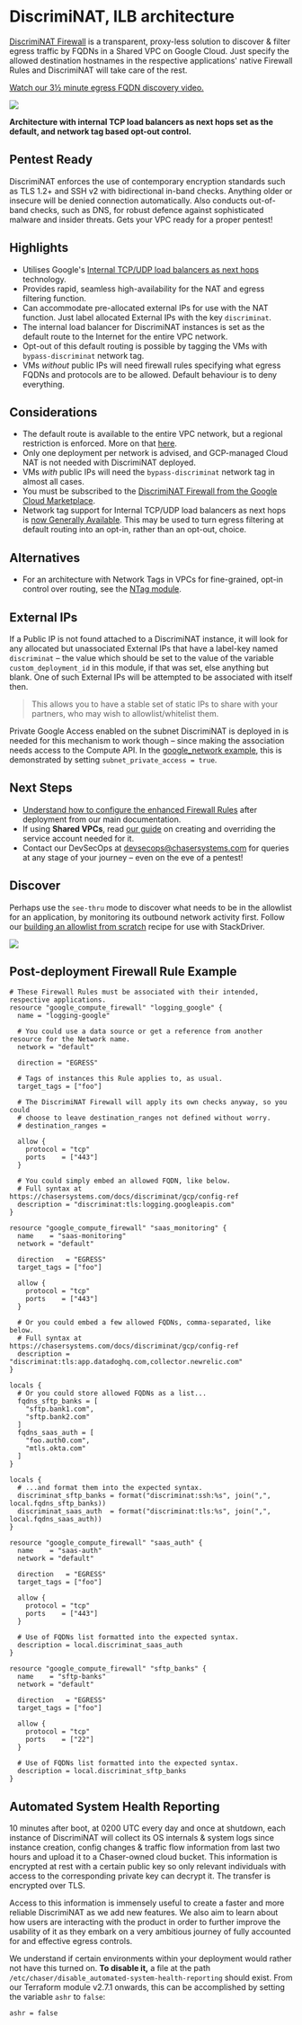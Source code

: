 # DiscrimiNAT, ILB architecture

[DiscrimiNAT Firewall](https://chasersystems.com/discriminat/) is a transparent, proxy-less solution to discover & filter egress traffic by FQDNs in a Shared VPC on Google Cloud. Just specify the allowed destination hostnames in the respective applications' native Firewall Rules and DiscrimiNAT will take care of the rest.

[Watch our 3½ minute egress FQDN discovery video.](https://www.youtube.com/watch?v=Q0ntWv4bA1U)

![](https://chasersystems.com/img/gcp-protocol-tls.gif)

**Architecture with internal TCP load balancers as next hops set as the default, and network tag based opt-out control.**

## Pentest Ready

DiscrimiNAT enforces the use of contemporary encryption standards such as TLS 1.2+ and SSH v2 with bidirectional in-band checks. Anything older or insecure will be denied connection automatically. Also conducts out-of-band checks, such as DNS, for robust defence against sophisticated malware and insider threats. Gets your VPC ready for a proper pentest!

## Highlights

* Utilises Google's [Internal TCP/UDP load balancers as next hops](https://cloud.google.com/load-balancing/docs/internal/ilb-next-hop-overview) technology.
* Provides rapid, seamless high-availability for the NAT and egress filtering function.
* Can accommodate pre-allocated external IPs for use with the NAT function. Just label allocated External IPs with the key `discriminat`.
* The internal load balancer for DiscrimiNAT instances is set as the default route to the Internet for the entire VPC network.
* Opt-out of this default routing is possible by tagging the VMs with `bypass-discriminat` network tag.
* VMs _without_ public IPs will need firewall rules specifying what egress FQDNs and protocols are to be allowed. Default behaviour is to deny everything.

## Considerations

* The default route is available to the entire VPC network, but a regional restriction is enforced. More on that [here](https://cloud.google.com/load-balancing/docs/internal/ilb-next-hop-overview#same_network_and_region).
* Only one deployment per network is advised, and GCP-managed Cloud NAT is not needed with DiscrimiNAT deployed.
* VMs _with_ public IPs will need the `bypass-discriminat` network tag in almost all cases.
* You must be subscribed to the [DiscrimiNAT Firewall from the Google Cloud Marketplace](https://console.cloud.google.com/marketplace/product/chasersystems-public/discriminat).
* Network tag support for Internal TCP/UDP load balancers as next hops is [now Generally Available](https://cloud.google.com/load-balancing/docs/internal/ilb-next-hop-overview#additional_considerations). This may be used to turn egress filtering at default routing into an opt-in, rather than an opt-out, choice.

## Alternatives

* For an architecture with Network Tags in VPCs for fine-grained, opt-in control over routing, see the [NTag module](https://registry.terraform.io/modules/ChaserSystems/discriminat-ntag/google/).

## External IPs

If a Public IP is not found attached to a DiscrimiNAT instance, it will look for any allocated but unassociated External IPs that have a label-key named `discriminat` – the value which should be set to the value of the variable `custom_deployment_id` in this module, if that was set, else anything but blank. One of such External IPs will be attempted to be associated with itself then.

>This allows you to have a stable set of static IPs to share with your partners, who may wish to allowlist/whitelist them.

Private Google Access enabled on the subnet DiscrimiNAT is deployed in is needed for this mechanism to work though – since making the association needs access to the Compute API. In the [google_network example](examples/google_network/), this is demonstrated by setting `subnet_private_access = true`.

## Next Steps

* [Understand how to configure the enhanced Firewall Rules](https://chasersystems.com/docs/discriminat/gcp/config-ref/) after deployment from our main documentation.
* If using **Shared VPCs**, read [our guide](https://chasersystems.com/docs/discriminat/gcp/shared-vpc/) on creating and overriding the service account needed for it.
* Contact our DevSecOps at devsecops@chasersystems.com for queries at any stage of your journey – even on the eve of a pentest!

## Discover

Perhaps use the `see-thru` mode to discover what needs to be in the allowlist for an application, by monitoring its outbound network activity first. Follow our [building an allowlist from scratch](https://chasersystems.com/docs/discriminat/gcp/logs-ref/#building-an-allowlist-from-scratch-video-version) recipe for use with StackDriver.

![](https://chasersystems.com/img/gcp-see-thru.gif)

## Post-deployment Firewall Rule Example

```hcl
# These Firewall Rules must be associated with their intended, respective applications.
resource "google_compute_firewall" "logging_google" {
  name = "logging-google"

  # You could use a data source or get a reference from another resource for the Network name.
  network = "default"

  direction = "EGRESS"

  # Tags of instances this Rule applies to, as usual.
  target_tags = ["foo"]

  # The DiscrimiNAT Firewall will apply its own checks anyway, so you could
  # choose to leave destination_ranges not defined without worry.
  # destination_ranges =

  allow {
    protocol = "tcp"
    ports    = ["443"]
  }

  # You could simply embed an allowed FQDN, like below.
  # Full syntax at https://chasersystems.com/docs/discriminat/gcp/config-ref
  description = "discriminat:tls:logging.googleapis.com"
}

resource "google_compute_firewall" "saas_monitoring" {
  name    = "saas-monitoring"
  network = "default"

  direction   = "EGRESS"
  target_tags = ["foo"]

  allow {
    protocol = "tcp"
    ports    = ["443"]
  }

  # Or you could embed a few allowed FQDNs, comma-separated, like below.
  # Full syntax at https://chasersystems.com/docs/discriminat/gcp/config-ref
  description = "discriminat:tls:app.datadoghq.com,collector.newrelic.com"
}

locals {
  # Or you could store allowed FQDNs as a list...
  fqdns_sftp_banks = [
    "sftp.bank1.com",
    "sftp.bank2.com"
  ]
  fqdns_saas_auth = [
    "foo.auth0.com",
    "mtls.okta.com"
  ]
}

locals {
  # ...and format them into the expected syntax.
  discriminat_sftp_banks = format("discriminat:ssh:%s", join(",", local.fqdns_sftp_banks))
  discriminat_saas_auth  = format("discriminat:tls:%s", join(",", local.fqdns_saas_auth))
}

resource "google_compute_firewall" "saas_auth" {
  name    = "saas-auth"
  network = "default"

  direction   = "EGRESS"
  target_tags = ["foo"]

  allow {
    protocol = "tcp"
    ports    = ["443"]
  }

  # Use of FQDNs list formatted into the expected syntax.
  description = local.discriminat_saas_auth
}

resource "google_compute_firewall" "sftp_banks" {
  name    = "sftp-banks"
  network = "default"

  direction   = "EGRESS"
  target_tags = ["foo"]

  allow {
    protocol = "tcp"
    ports    = ["22"]
  }

  # Use of FQDNs list formatted into the expected syntax.
  description = local.discriminat_sftp_banks
}
```

## Automated System Health Reporting

10 minutes after boot, at 0200 UTC every day and once at shutdown, each instance of DiscrimiNAT will collect its OS internals & system logs since instance creation, config changes & traffic flow information from last two hours and upload it to a Chaser-owned cloud bucket. This information is encrypted at rest with a certain public key so only relevant individuals with access to the corresponding private key can decrypt it. The transfer is encrypted over TLS.

Access to this information is immensely useful to create a faster and more reliable DiscrimiNAT as we add new features. We also aim to learn about how users are interacting with the product in order to further improve the usability of it as they embark on a very ambitious journey of fully accounted for and effective egress controls.

We understand if certain environments within your deployment would rather not have this turned on. **To disable it,** a file at the path `/etc/chaser/disable_automated-system-health-reporting` should exist. From our Terraform module v2.7.1 onwards, this can be accomplished by setting the variable `ashr` to `false`:

```
ashr = false
```
